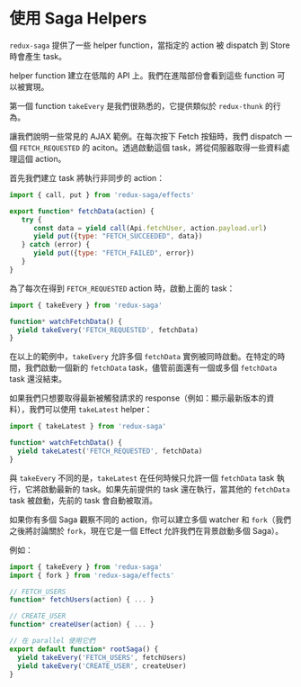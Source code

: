 # 使用 Saga Helpers

`redux-saga` 提供了一些 helper function，當指定的 action 被 dispatch 到 Store 時會產生 task。

helper function 建立在低階的 API 上。我們在進階部份會看到這些 function 可以被實現。

第一個 function `takeEvery` 是我們很熟悉的，它提供類似於 `redux-thunk` 的行為。

讓我們說明一些常見的 AJAX 範例。在每次按下 Fetch 按鈕時，我們 dispatch 一個 `FETCH_REQUESTED` 的 aciton。透過啟動這個 task，將從伺服器取得一些資料處理這個 action。

首先我們建立 task 將執行非同步的 action：

```javascript
import { call, put } from 'redux-saga/effects'

export function* fetchData(action) {
   try {
      const data = yield call(Api.fetchUser, action.payload.url)
      yield put({type: "FETCH_SUCCEEDED", data})
   } catch (error) {
      yield put({type: "FETCH_FAILED", error})
   }
}
```

為了每次在得到 `FETCH_REQUESTED` action 時，啟動上面的 task：

```javascript
import { takeEvery } from 'redux-saga'

function* watchFetchData() {
  yield takeEvery('FETCH_REQUESTED', fetchData)
}
```

在以上的範例中，`takeEvery` 允許多個 `fetchData` 實例被同時啟動。在特定的時間，我們啟動一個新的 `fetchData` task，儘管前面還有一個或多個 `fetchData` task 還沒結束。

如果我們只想要取得最新被觸發請求的 response（例如：顯示最新版本的資料），我們可以使用 `takeLatest` helper：

```javascript
import { takeLatest } from 'redux-saga'

function* watchFetchData() {
  yield takeLatest('FETCH_REQUESTED', fetchData)
}
```

與 `takeEvery` 不同的是，`takeLatest` 在任何時候只允許一個 `fetchData` task 執行，它將啟動最新的 task。如果先前提供的 task 還在執行，當其他的 `fetchData` task 被啟動，先前的 task 會自動被取消。

如果你有多個 Saga 觀察不同的 action，你可以建立多個 watcher 和 `fork`（我們之後將討論關於 `fork`，現在它是一個 Effect 允許我們在背景啟動多個 Saga）。

例如：

```javascript
import { takeEvery } from 'redux-saga'
import { fork } from 'redux-saga/effects'

// FETCH_USERS
function* fetchUsers(action) { ... }

// CREATE_USER
function* createUser(action) { ... }

// 在 parallel 使用它們
export default function* rootSaga() {
  yield takeEvery('FETCH_USERS', fetchUsers)
  yield takeEvery('CREATE_USER', createUser)
}
```
